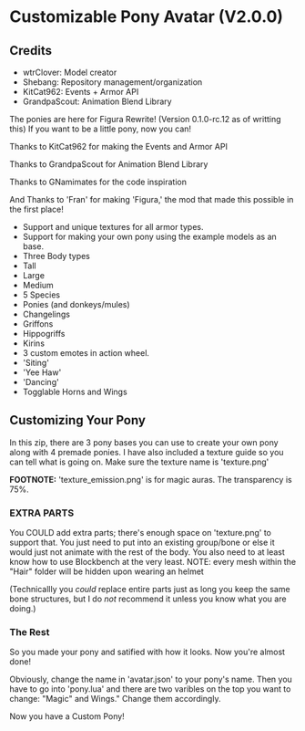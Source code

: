 # Customizable Pony Avatar (V2.0.0)
## Credits
 - wtrClover: Model creator
 - Shebang: Repository management/organization
 - KitCat962: Events + Armor API
 - GrandpaScout: Animation Blend Library
 
 
The ponies are here for Figura Rewrite! (Version 0.1.0-rc.12 as of writting this) If you want to be a little pony, now you can!

Thanks to KitCat962 for making the Events and Armor API

Thanks to GrandpaScout for Animation Blend Library

Thanks to GNamimates for the code inspiration

And Thanks to 'Fran' for making 'Figura,' the mod that made this possible in the first place!

- Support and unique textures for all armor types.
- Support for making your own pony using the example models as an base.
 - Three Body types
  - Tall
  - Large
  - Medium
 - 5 Species
  - Ponies (and donkeys/mules)
  - Changelings
  - Griffons
  - Hippogriffs
  - Kirins
- 3 custom emotes in action wheel.
 - 'Siting'
 - 'Yee Haw'
 - 'Dancing'
- Togglable Horns and Wings

## Customizing Your Pony

In this zip, there are 3 pony bases you can use to create your own pony along with 4 premade ponies. I have also included a texture guide so you can tell what is going on. Make sure the texture name is 'texture.png'

**FOOTNOTE:** 'texture_emission.png' is for magic auras. The transparency is 75%.

### EXTRA PARTS

You COULD add extra parts; there's enough space on 'texture.png' to support that. You just need to put into an existing group/bone or else it would just not animate with the rest of the body. You also need to at least know how to use Blockbench at the very least.
NOTE: every mesh within the "Hair" folder will be hidden upon wearing an helmet

(Technicallly you *could* replace entire parts just as long you keep the same bone structures, but I do *not* recommend it unless you know what you are doing.)

### The Rest

So you made your pony and satified with how it looks. Now you're almost done!

Obviously, change the name in 'avatar.json' to your pony's name. Then you have to go into 'pony.lua' and there are two varibles on the top you want to change: "Magic" and Wings." Change them accordingly.

Now you have a Custom Pony!
